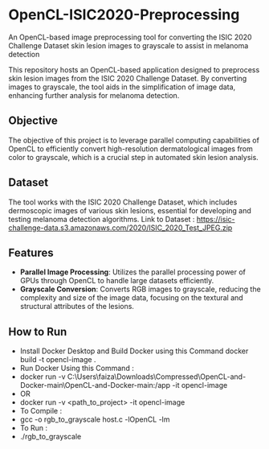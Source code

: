 # OpenCL-ISIC2020-Preprocessing
An OpenCL-based image preprocessing tool for converting the ISIC 2020 Challenge Dataset skin lesion images to grayscale to assist in melanoma detection

This repository hosts an OpenCL-based application designed to preprocess skin lesion images from the ISIC 2020 Challenge Dataset. By converting images to grayscale, the tool aids in the simplification of image data, enhancing further analysis for melanoma detection.

## Objective
The objective of this project is to leverage parallel computing capabilities of OpenCL to efficiently convert high-resolution dermatological images from color to grayscale, which is a crucial step in automated skin lesion analysis.

## Dataset
The tool works with the ISIC 2020 Challenge Dataset, which includes dermoscopic images of various skin lesions, essential for developing and testing melanoma detection algorithms.
Link to Dataset :
https://isic-challenge-data.s3.amazonaws.com/2020/ISIC_2020_Test_JPEG.zip

## Features
- **Parallel Image Processing**: Utilizes the parallel processing power of GPUs through OpenCL to handle large datasets efficiently.
- **Grayscale Conversion**: Converts RGB images to grayscale, reducing the complexity and size of the image data, focusing on the textural and structural attributes of the lesions.

## How to Run
- Install Docker Desktop and Build Docker using this Command docker build -t opencl-image .
- Run Docker Using this Command :
- docker run -v C:\Users\faiza\Downloads\Compressed\OpenCL-and-Docker-main\OpenCL-and-Docker-main:/app -it opencl-image
- OR
- docker run -v <path_to_project> -it opencl-image
- To Compile : 
- gcc -o rgb_to_grayscale host.c -lOpenCL -lm
- To Run :
- ./rgb_to_grayscale

